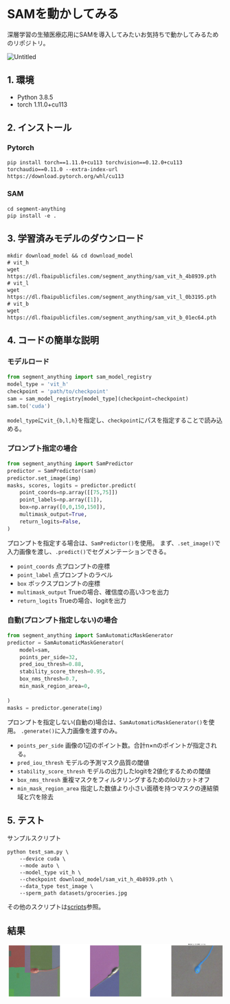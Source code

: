 # SAMを動かしてみる
深層学習の生殖医療応用にSAMを導入してみたいお気持ちで動かしてみるためのリポジトリ。

<img width="750" alt="Untitled" src="https://github.com/KosugeShoui/SegmentAnything_test/assets/106908620/0e7c2a42-7423-4d97-a995-575a2d82f9f3">

## 1. 環境
- Python 3.8.5
- torch 1.11.0+cu113

## 2. インストール
### Pytorch
```shell
pip install torch==1.11.0+cu113 torchvision==0.12.0+cu113 torchaudio==0.11.0 --extra-index-url https://download.pytorch.org/whl/cu113
```
### SAM
```shell
cd segment-anything
pip install -e .
```

## 3. 学習済みモデルのダウンロード
```shell
mkdir download_model && cd download_model
# vit_h
wget https://dl.fbaipublicfiles.com/segment_anything/sam_vit_h_4b8939.pth
# vit_l
wget https://dl.fbaipublicfiles.com/segment_anything/sam_vit_l_0b3195.pth
# vit_b
wget https://dl.fbaipublicfiles.com/segment_anything/sam_vit_b_01ec64.pth
```

## 4. コードの簡単な説明
### モデルロード
```python
from segment_anything import sam_model_registry
model_type = 'vit_h'
checkpoint = 'path/to/checkpoint'
sam = sam_model_registry[model_type](checkpoint=checkpoint)
sam.to('cuda')
```
`model_type`に`vit_{b,l,h}`を指定し、`checkpoint`にパスを指定することで読み込める。
### プロンプト指定の場合
```python
from segment_anything import SamPredictor
predictor = SamPredictor(sam)
predictor.set_image(img)
masks, scores, logits = predictor.predict(
    point_coords=np.array([[75,75]])
    point_labels=np.array([1]),
    box=np.array([0,0,150,150]),
    multimask_output=True,
    return_logits=False,
)
```
プロンプトを指定する場合は、`SamPredictor()`を使用。
まず、`.set_image()`で入力画像を渡し、`.predict()`でセグメンテーションできる。

- `point_coords` 点プロンプトの座標
- `point_label` 点プロンプトのラベル
- `box` ボックスプロンプトの座標
- `multimask_output` Trueの場合、確信度の高い3つを出力
- `return_logits` Trueの場合、logitを出力

### 自動(プロンプト指定しない)の場合
```python
from segment_anything import SamAutomaticMaskGenerator
predictor = SamAutomaticMaskGenerator(
    model=sam,
    points_per_side=32,
    pred_iou_thresh=0.88,
    stability_score_thresh=0.95,
    box_nms_thresh=0.7,
    min_mask_region_area=0,

)
masks = predictor.generate(img)
```
プロンプトを指定しない(自動の)場合は、`SamAutomaticMaskGenerator()`を使用。
`.generate()`に入力画像を渡すのみ。

- `points_per_side` 画像の1辺のポイント数。合計n×nのポイントが指定される。
- `pred_iou_thresh` モデルの予測マスク品質の閾値
- `stability_score_thresh` モデルの出力したlogitを2値化するための閾値
- `box_nms_thresh` 重複マスクをフィルタリングするためのIoUカットオフ
- `min_mask_region_area` 指定した数値より小さい面積を持つマスクの連結領域と穴を除去

## 5. テスト
サンプルスクリプト
```shell
python test_sam.py \
    --device cuda \
    --mode auto \
    --model_type vit_h \
    --checkpoint download_model/sam_vit_h_4b8939.pth \
    --data_type test_image \
    --sperm_path datasets/groceries.jpg 
```
その他のスクリプトは[scripts](scripts/)参照。

## 結果
![output](fig/output.png)
